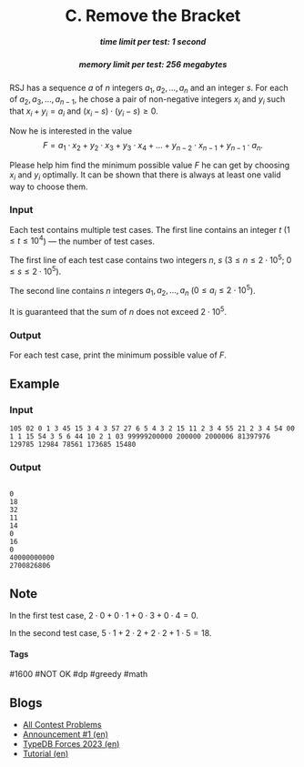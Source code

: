 <h1 style='text-align: center;'> C. Remove the Bracket</h1>

<h5 style='text-align: center;'>time limit per test: 1 second</h5>
<h5 style='text-align: center;'>memory limit per test: 256 megabytes</h5>

RSJ has a sequence $a$ of $n$ integers $a_1,a_2, \ldots, a_n$ and an integer $s$. For each of $a_2,a_3, \ldots, a_{n-1}$, he chose a pair of non-negative integers $x_i$ and $y_i$ such that $x_i+y_i=a_i$ and $(x_i-s) \cdot (y_i-s) \geq 0$.

Now he is interested in the value $$F = a_1 \cdot x_2+y_2 \cdot x_3+y_3 \cdot x_4 + \ldots + y_{n - 2} \cdot x_{n-1}+y_{n-1} \cdot a_n.$$

Please help him find the minimum possible value $F$ he can get by choosing $x_i$ and $y_i$ optimally. It can be shown that there is always at least one valid way to choose them.

### Input

Each test contains multiple test cases. The first line contains an integer $t$ ($1 \le t \le 10^4$) — the number of test cases.

The first line of each test case contains two integers $n$, $s$ ($3 \le n \le 2 \cdot 10^5$; $0 \le s \le 2 \cdot 10^5$).

The second line contains $n$ integers $a_1,a_2,\ldots,a_n$ ($0 \le a_i \le 2 \cdot 10^5$).

It is guaranteed that the sum of $n$ does not exceed $2 \cdot 10^5$.

### Output

For each test case, print the minimum possible value of $F$.

## Example

### Input


```text
105 02 0 1 3 45 15 3 4 3 57 27 6 5 4 3 2 15 11 2 3 4 55 21 2 3 4 54 00 1 1 15 54 3 5 6 44 10 2 1 03 99999200000 200000 2000006 81397976 129785 12984 78561 173685 15480
```
### Output

```text

0
18
32
11
14
0
16
0
40000000000
2700826806

```
## Note

In the first test case, $2\cdot 0+0\cdot 1+0\cdot 3+0\cdot 4 = 0$.

In the second test case, $5\cdot 1+2\cdot 2+2\cdot 2+1\cdot 5 = 18$.



#### Tags 

#1600 #NOT OK #dp #greedy #math 

## Blogs
- [All Contest Problems](../TypeDB_Forces_2023_(Div._1_+_Div._2,_Rated,_Prizes!).md)
- [Announcement #1 (en)](../blogs/Announcement_1_(en).md)
- [TypeDB Forces 2023 (en)](../blogs/TypeDB_Forces_2023_(en).md)
- [Tutorial (en)](../blogs/Tutorial_(en).md)
